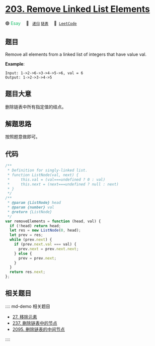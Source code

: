 # [203. Remove Linked List Elements](https://leetcode.com/problems/remove-linked-list-elements/)

🟢 <font color=#15bd66>Esay</font>&emsp; 🔖&ensp; [`递归`](/leetcode/outline/tag/recursion.md) [`链表`](/leetcode/outline/tag/linked-list.md)&emsp; 🔗&ensp;[`LeetCode`](https://leetcode.com/problems/remove-linked-list-elements/)

## 题目

Remove all elements from a linked list of integers that have value val.

**Example**:

```
Input: 1->2->6->3->4->5->6, val = 6
Output: 1->2->3->4->5
```

## 题目大意

删除链表中所有指定值的结点。

## 解题思路

按照题意做即可。

## 代码

```javascript
/**
 * Definition for singly-linked list.
 * function ListNode(val, next) {
 *     this.val = (val===undefined ? 0 : val)
 *     this.next = (next===undefined ? null : next)
 * }
 */
/**
 * @param {ListNode} head
 * @param {number} val
 * @return {ListNode}
 */
var removeElements = function (head, val) {
  if (!head) return head;
  let res = new ListNode(0, head);
  let prev = res;
  while (prev.next) {
    if (prev.next.val === val) {
      prev.next = prev.next.next;
    } else {
      prev = prev.next;
    }
  }
  return res.next;
};
```

## 相关题目

:::: md-demo 相关题目

- [27. 移除元素](./0027.md)
- [237. 删除链表中的节点](./0237.md)
- [2095. 删除链表的中间节点](https://leetcode.com/problems/delete-the-middle-node-of-a-linked-list)

::::
